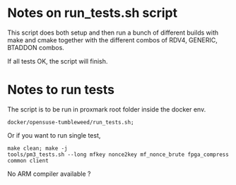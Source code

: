 # Notes on run_tests.sh script
This script does both setup and then run a 
bunch of different builds with make and cmake together with the different combos 
of RDV4, GENERIC, BTADDON combos. 

If all tests OK,  the script will finish.


# Notes to run tests
The script is to be run in proxmark root folder inside the docker env.

```
docker/opensuse-tumbleweed/run_tests.sh;
``` 

Or if you want to run single test,  

```
make clean; make -j
tools/pm3_tests.sh --long mfkey nonce2key mf_nonce_brute fpga_compress common client
```


No ARM compiler available ?
